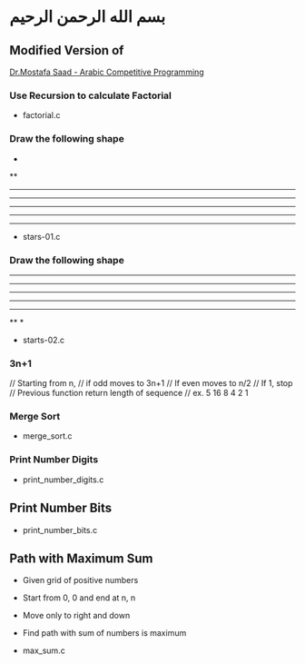 # بسم الله الرحمن الرحيم

## Modified Version of 
<a href="https://raw.githubusercontent.com/mostafa-saad/ArabicCompetitiveProgramming/master/15%20C%2B%2B%20Programming%204%20Competitions/42%20C%2B%2B%20Programming%204%20Competitions%20-%20Recursion.cpp"> Dr.Mostafa Saad - Arabic Competitive Programming </a>

### Use Recursion to calculate Factorial
- factorial.c

### Draw the following shape
*
**
***
****
*****
******
*******
- stars-01.c

### Draw the following shape
*******
******
*****
****
***
**
*
- starts-02.c

### 3n+1
// Starting from n, 
//  if odd moves to 3n+1
//  If even moves to n/2
//  If 1, stop
// Previous function return length of sequence
//  ex. 5 16 8 4 2 1


### Merge Sort
- merge_sort.c

### Print Number Digits
- print_number_digits.c

## Print Number Bits
- print_number_bits.c

## Path with Maximum Sum
- Given grid of positive numbers
- Start from 0, 0 and end at n, n
- Move only to right and down
- Find path with sum of numbers is maximum

- max_sum.c

